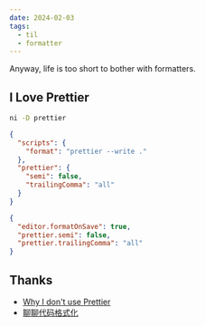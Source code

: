 ```yaml
---
date: 2024-02-03
tags:
  - til
  - formatter
---
```


Anyway, life is too short to bother with formatters.

## I Love Prettier

```sh
ni -D prettier
```

```json
{
  "scripts": {
    "format": "prettier --write ."
  },
  "prettier": {
    "semi": false,
    "trailingComma": "all"
  }
}
```

```json title=".vscode/settings.json"
{
  "editor.formatOnSave": true,
  "prettier.semi": false,
  "prettier.trailingComma": "all"
}
```

## Thanks

- [Why I don't use Prettier](https://antfu.me/posts/why-not-prettier)
- [聊聊代码格式化](https://burogu.hyoban.vercel.app/post/code-format)

